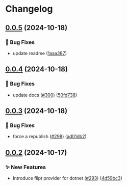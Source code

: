 # Changelog

## [0.0.5](https://github.com/open-feature/dotnet-sdk-contrib/compare/OpenFeature.Contrib.Providers.Flipt-v0.0.4...OpenFeature.Contrib.Providers.Flipt-v0.0.5) (2024-10-18)


### 🐛 Bug Fixes

* update readme ([1aaa387](https://github.com/open-feature/dotnet-sdk-contrib/commit/1aaa3877ae3db884d401226b2138f8e3903a56c2))

## [0.0.4](https://github.com/open-feature/dotnet-sdk-contrib/compare/OpenFeature.Contrib.Providers.Flipt-v0.0.3...OpenFeature.Contrib.Providers.Flipt-v0.0.4) (2024-10-18)


### 🐛 Bug Fixes

* update docs ([#300](https://github.com/open-feature/dotnet-sdk-contrib/issues/300)) ([50fd738](https://github.com/open-feature/dotnet-sdk-contrib/commit/50fd738585567a39f6fd0b1db37b899cbae42ba5))

## [0.0.3](https://github.com/open-feature/dotnet-sdk-contrib/compare/OpenFeature.Contrib.Providers.Flipt-v0.0.2...OpenFeature.Contrib.Providers.Flipt-v0.0.3) (2024-10-18)


### 🐛 Bug Fixes

* force a republish ([#298](https://github.com/open-feature/dotnet-sdk-contrib/issues/298)) ([ad01db2](https://github.com/open-feature/dotnet-sdk-contrib/commit/ad01db2991a147d527637afac30827f73a4cc40e))

## [0.0.2](https://github.com/open-feature/dotnet-sdk-contrib/compare/OpenFeature.Contrib.Providers.Flipt-v0.0.1...OpenFeature.Contrib.Providers.Flipt-v0.0.2) (2024-10-17)


### ✨ New Features

* Introduce flipt provider for dotnet  ([#293](https://github.com/open-feature/dotnet-sdk-contrib/issues/293)) ([4d59bc3](https://github.com/open-feature/dotnet-sdk-contrib/commit/4d59bc35bd4c65c9989e8c980668d85242240eec))
